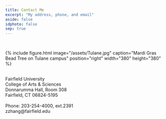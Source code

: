 ```yaml
---
title: Contact Me
excerpt: "My address, phone, and email"
aside: false
idphoto: false
sep: true
---
```



<br/>

{% include figure.html image="/assets/Tulane.jpg" caption="Mardi Gras Bead Tree on Tulane campus" position="right" width="380" height="380" %}

<br/>
Fairfield University<br/>
College of Arts & Sciences<br/>
Donnarumma Hall, Room 308<br/>
Fairfield, CT 06824-5195
<br/>
<br/>
Phone: 203-254-4000, ext.2391<br/>
zzhang@fairfield.edu
